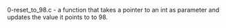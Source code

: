 0-reset_to_98.c - a function that takes a pointer to an int as parameter and updates the value it points to to 98.
